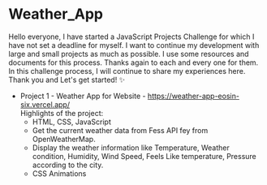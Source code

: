 # Weather_App

Hello everyone, I have started a JavaScript Projects Challenge for which I have not set a deadline for myself. I want to continue my development with large and small projects as much as possible. I use some resources and documents for this process. Thanks again to each and every one for them. In this challenge process, I will continue to share my experiences here. Thank you and Let's get started! ✨
* Project 1 - Weather App for Website - https://weather-app-eosin-six.vercel.app/
    <br> Highlights of the project:
    * HTML, CSS, JavaScript
    * Get the current weather data from Fess API fey from OpenWeatherMap.
    * Display the weather information like Temperature, Weather condition, Humidity, Wind Speed, Feels Like temperature, Pressure according to the city.
    * CSS Animations
    
